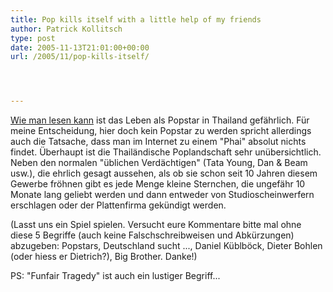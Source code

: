 ```yaml
---
title: Pop kills itself with a little help of my friends
author: Patrick Kollitsch
type: post
date: 2005-11-13T21:01:00+00:00
url: /2005/11/pop-kills-itself/




---
```

[Wie man lesen kann][1] ist das Leben als Popstar in Thailand gefährlich. Für meine Entscheidung, hier doch kein Popstar zu werden spricht allerdings auch die Tatsache, dass man im Internet zu einem "Phai" absolut nichts findet. Überhaupt ist die Thailändische Poplandschaft sehr unübersichtlich. Neben den normalen "üblichen Verdächtigen" (Tata Young, Dan & Beam usw.), die ehrlich gesagt aussehen, als ob sie schon seit 10 Jahren diesem Gewerbe fröhnen gibt es jede Menge kleine Sternchen, die ungefähr 10 Monate lang geliebt werden und dann entweder von Studioscheinwerfern erschlagen oder der Plattenfirma gekündigt werden. 

(Lasst uns ein Spiel spielen. Versucht eure Kommentare bitte mal ohne diese 5 Begriffe (auch keine Falschschreibweisen und Abkürzungen) abzugeben: Popstars, Deutschland sucht ..., Daniel Küblböck, Dieter Bohlen (oder hiess er Dietrich?), Big Brother. Danke!)

PS: "Funfair Tragedy" ist auch ein lustiger Begriff...

 [1]: http://www.nationmultimedia.com/2005/11/14/headlines/index.php?news=headlines_19145761.html
